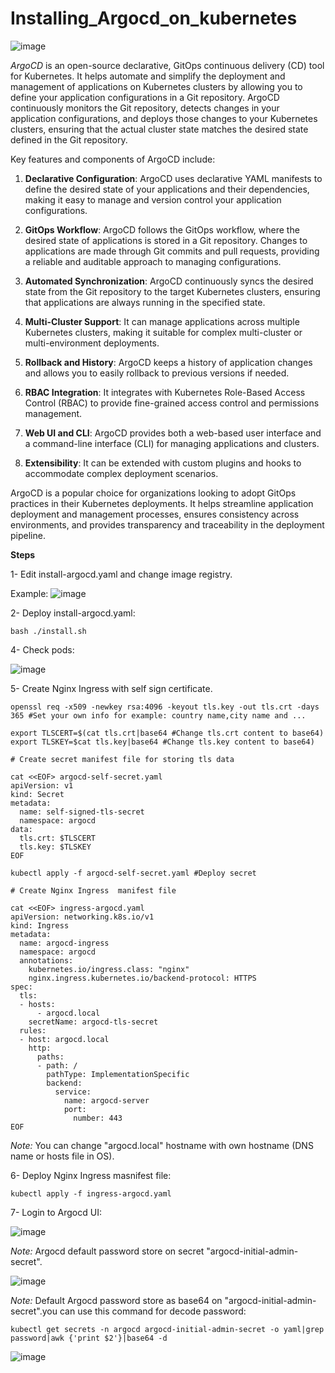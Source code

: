# Installing_Argocd_on_kubernetes

![image](https://github.com/IMAN-NAMJOOYAN/Installing_Argocd_on_kubernetes/assets/16554389/5b561788-c9ea-4404-ba48-f506a52474b7)

*ArgoCD* is an open-source declarative, GitOps continuous delivery (CD) tool for Kubernetes. It helps automate and simplify the deployment and management of applications on Kubernetes clusters by allowing you to define your application configurations in a Git repository. ArgoCD continuously monitors the Git repository, detects changes in your application configurations, and deploys those changes to your Kubernetes clusters, ensuring that the actual cluster state matches the desired state defined in the Git repository.

Key features and components of ArgoCD include:

1. **Declarative Configuration**: ArgoCD uses declarative YAML manifests to define the desired state of your applications and their dependencies, making it easy to manage and version control your application configurations.

2. **GitOps Workflow**: ArgoCD follows the GitOps workflow, where the desired state of applications is stored in a Git repository. Changes to applications are made through Git commits and pull requests, providing a reliable and auditable approach to managing configurations.

3. **Automated Synchronization**: ArgoCD continuously syncs the desired state from the Git repository to the target Kubernetes clusters, ensuring that applications are always running in the specified state.

4. **Multi-Cluster Support**: It can manage applications across multiple Kubernetes clusters, making it suitable for complex multi-cluster or multi-environment deployments.

5. **Rollback and History**: ArgoCD keeps a history of application changes and allows you to easily rollback to previous versions if needed.

6. **RBAC Integration**: It integrates with Kubernetes Role-Based Access Control (RBAC) to provide fine-grained access control and permissions management.

7. **Web UI and CLI**: ArgoCD provides both a web-based user interface and a command-line interface (CLI) for managing applications and clusters.

8. **Extensibility**: It can be extended with custom plugins and hooks to accommodate complex deployment scenarios.

ArgoCD is a popular choice for organizations looking to adopt GitOps practices in their Kubernetes deployments. It helps streamline application deployment and management processes, ensures consistency across environments, and provides transparency and traceability in the deployment pipeline.



**Steps**

1- Edit install-argocd.yaml and change image registry.

Example:
![image](https://github.com/IMAN-NAMJOOYAN/Installing_Argocd_on_kubernetes/assets/16554389/53da33dd-6c58-4edd-8855-65dac0b9b687)

2- Deploy install-argocd.yaml:
```
bash ./install.sh
```
4- Check pods:

![image](https://github.com/IMAN-NAMJOOYAN/Installing_Argocd_on_kubernetes/assets/16554389/550b6731-c4c7-4eac-b7bd-c55b10560f7a)

5- Create Nginx Ingress with self sign certificate.
```
openssl req -x509 -newkey rsa:4096 -keyout tls.key -out tls.crt -days 365 #Set your own info for example: country name,city name and ...
```
```
export TLSCERT=$(cat tls.crt|base64 #Change tls.crt content to base64)
export TLSKEY=$cat tls.key|base64 #Change tls.key content to base64)
```
```
# Create secret manifest file for storing tls data

cat <<EOF> argocd-self-secret.yaml
apiVersion: v1
kind: Secret
metadata:
  name: self-signed-tls-secret
  namespace: argocd
data:
  tls.crt: $TLSCERT
  tls.key: $TLSKEY
EOF

```
```
kubectl apply -f argocd-self-secret.yaml #Deploy secret
```
```
# Create Nginx Ingress  manifest file

cat <<EOF> ingress-argocd.yaml
apiVersion: networking.k8s.io/v1
kind: Ingress
metadata:
  name: argocd-ingress
  namespace: argocd
  annotations:
    kubernetes.io/ingress.class: "nginx"
    nginx.ingress.kubernetes.io/backend-protocol: HTTPS
spec:
  tls:
  - hosts:
      - argocd.local
    secretName: argocd-tls-secret
  rules:
  - host: argocd.local
    http:
      paths:
      - path: /
        pathType: ImplementationSpecific
        backend:
          service:
            name: argocd-server
            port:
              number: 443
EOF

```
*Note:* You can change "argocd.local" hostname with own hostname (DNS name or hosts file in OS).

6- Deploy  Nginx Ingress masnifest file:
```
kubectl apply -f ingress-argocd.yaml
```
7- Login to Argocd UI:

![image](https://github.com/IMAN-NAMJOOYAN/Installing_Argocd_on_kubernetes/assets/16554389/8e85f1fd-620a-4899-ac86-b84d4262cc53)

*Note:* Argocd default password store on secret "argocd-initial-admin-secret".

![image](https://github.com/IMAN-NAMJOOYAN/Installing_Argocd_on_kubernetes/assets/16554389/5a0f32a6-f163-4887-ae53-a77cd436d97f)

*Note:* Default Argocd password store as base64 on "argocd-initial-admin-secret".you can use this command for decode password:
```
kubectl get secrets -n argocd argocd-initial-admin-secret -o yaml|grep password|awk {'print $2'}|base64 -d
```

![image](https://github.com/IMAN-NAMJOOYAN/Installing_Argocd_on_kubernetes/assets/16554389/2ac53094-cf91-4240-acf4-61cddbd725ba)






